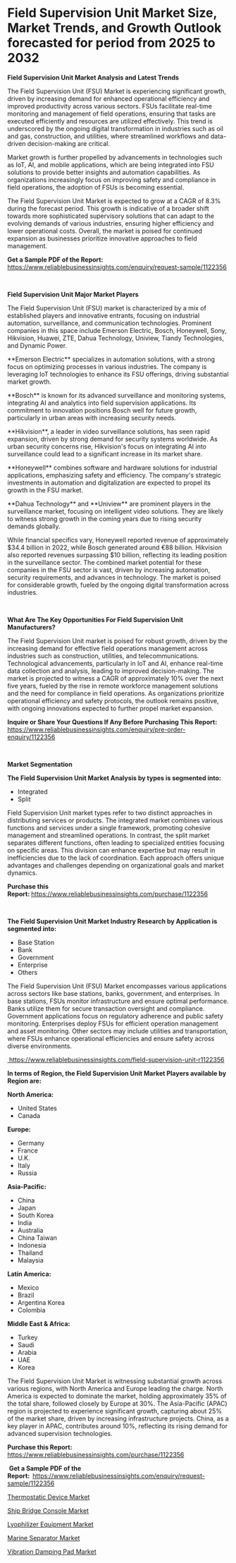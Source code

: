 <p><h1>Field Supervision Unit Market Size, Market Trends, and Growth Outlook forecasted for period from 2025 to 2032</h1></p><p><strong>Field Supervision Unit Market Analysis and Latest Trends</strong></p>
<p><p>The Field Supervision Unit (FSU) Market is experiencing significant growth, driven by increasing demand for enhanced operational efficiency and improved productivity across various sectors. FSUs facilitate real-time monitoring and management of field operations, ensuring that tasks are executed efficiently and resources are utilized effectively. This trend is underscored by the ongoing digital transformation in industries such as oil and gas, construction, and utilities, where streamlined workflows and data-driven decision-making are critical.</p><p>Market growth is further propelled by advancements in technologies such as IoT, AI, and mobile applications, which are being integrated into FSU solutions to provide better insights and automation capabilities. As organizations increasingly focus on improving safety and compliance in field operations, the adoption of FSUs is becoming essential.</p><p>The Field Supervision Unit Market is expected to grow at a CAGR of 8.3% during the forecast period. This growth is indicative of a broader shift towards more sophisticated supervisory solutions that can adapt to the evolving demands of various industries, ensuring higher efficiency and lower operational costs. Overall, the market is poised for continued expansion as businesses prioritize innovative approaches to field management.</p></p>
<p><strong>Get a Sample PDF of the Report:&nbsp;</strong> <a href="https://www.reliablebusinessinsights.com/enquiry/request-sample/1122356?utm_campaign=75&utm_medium=2&utm_source=Github&utm_content=ia&utm_term=11042025&utm_id=field-supervision-unit">https://www.reliablebusinessinsights.com/enquiry/request-sample/1122356</a></p>
<p>&nbsp;</p>
<p><strong>Field Supervision Unit Major Market Players</strong></p>
<p><p>The Field Supervision Unit (FSU) market is characterized by a mix of established players and innovative entrants, focusing on industrial automation, surveillance, and communication technologies. Prominent companies in this space include Emerson Electric, Bosch, Honeywell, Sony, Hikvision, Huawei, ZTE, Dahua Technology, Uniview, Tiandy Technologies, and Dynamic Power.</p><p>**Emerson Electric** specializes in automation solutions, with a strong focus on optimizing processes in various industries. The company is leveraging IoT technologies to enhance its FSU offerings, driving substantial market growth.</p><p>**Bosch** is known for its advanced surveillance and monitoring systems, integrating AI and analytics into field supervision applications. Its commitment to innovation positions Bosch well for future growth, particularly in urban areas with increasing security needs.</p><p>**Hikvision**, a leader in video surveillance solutions, has seen rapid expansion, driven by strong demand for security systems worldwide. As urban security concerns rise, Hikvision's focus on integrating AI into surveillance could lead to a significant increase in its market share.</p><p>**Honeywell** combines software and hardware solutions for industrial applications, emphasizing safety and efficiency. The company's strategic investments in automation and digitalization are expected to propel its growth in the FSU market.</p><p>**Dahua Technology** and **Uniview** are prominent players in the surveillance market, focusing on intelligent video solutions. They are likely to witness strong growth in the coming years due to rising security demands globally.</p><p>While financial specifics vary, Honeywell reported revenue of approximately $34.4 billion in 2022, while Bosch generated around €88 billion. Hikvision also reported revenues surpassing $10 billion, reflecting its leading position in the surveillance sector. The combined market potential for these companies in the FSU sector is vast, driven by increasing automation, security requirements, and advances in technology. The market is poised for considerable growth, fueled by the ongoing digital transformation across industries.</p></p>
<p>&nbsp;</p>
<p><strong>What Are The Key Opportunities For Field Supervision Unit Manufacturers?</strong></p>
<p><p>The Field Supervision Unit market is poised for robust growth, driven by the increasing demand for effective field operations management across industries such as construction, utilities, and telecommunications. Technological advancements, particularly in IoT and AI, enhance real-time data collection and analysis, leading to improved decision-making. The market is projected to witness a CAGR of approximately 10% over the next five years, fueled by the rise in remote workforce management solutions and the need for compliance in field operations. As organizations prioritize operational efficiency and safety protocols, the outlook remains positive, with ongoing innovations expected to further propel market expansion.</p></p>
<p><strong>Inquire or Share Your Questions If Any Before Purchasing This Report:</strong> <a href="https://www.reliablebusinessinsights.com/enquiry/pre-order-enquiry/1122356?utm_campaign=75&utm_medium=2&utm_source=Github&utm_content=ia&utm_term=11042025&utm_id=field-supervision-unit">https://www.reliablebusinessinsights.com/enquiry/pre-order-enquiry/1122356</a></p>
<p>&nbsp;</p>
<p><strong>Market Segmentation</strong></p>
<p><strong>The Field Supervision Unit Market Analysis by types is segmented into:</strong></p>
<p><ul><li>Integrated</li><li>Split</li></ul></p>
<p><p>Field Supervision Unit market types refer to two distinct approaches in distributing services or products. The integrated market combines various functions and services under a single framework, promoting cohesive management and streamlined operations. In contrast, the split market separates different functions, often leading to specialized entities focusing on specific areas. This division can enhance expertise but may result in inefficiencies due to the lack of coordination. Each approach offers unique advantages and challenges depending on organizational goals and market dynamics.</p></p>
<p><strong>Purchase this Report:&nbsp;</strong><a href="https://www.reliablebusinessinsights.com/purchase/1122356?utm_campaign=75&utm_medium=2&utm_source=Github&utm_content=ia&utm_term=11042025&utm_id=field-supervision-unit">https://www.reliablebusinessinsights.com/purchase/1122356</a></p>
<p>&nbsp;</p>
<p><strong>The Field Supervision Unit Market Industry Research by Application is segmented into:</strong></p>
<p><ul><li>Base Station</li><li>Bank</li><li>Government</li><li>Enterprise</li><li>Others</li></ul></p>
<p><p>The Field Supervision Unit (FSU) Market encompasses various applications across sectors like base stations, banks, government, and enterprises. In base stations, FSUs monitor infrastructure and ensure optimal performance. Banks utilize them for secure transaction oversight and compliance. Government applications focus on regulatory adherence and public safety monitoring. Enterprises deploy FSUs for efficient operation management and asset monitoring. Other sectors may include utilities and transportation, where FSUs enhance operational efficiencies and ensure safety across diverse environments.</p></p>
<p><a href="https://www.reliablebusinessinsights.com/field-supervision-unit-r1122356?utm_campaign=75&utm_medium=2&utm_source=Github&utm_content=ia&utm_term=11042025&utm_id=field-supervision-unit">&nbsp;https://www.reliablebusinessinsights.com/field-supervision-unit-r1122356</a></p>
<p><strong>In terms of Region, the Field Supervision Unit Market Players available by Region are:</strong></p>
<p>
    <p> <strong> North America: </strong>
        <ul>
            <li>United States</li>
            <li>Canada</li>
        </ul>
        </p> 
    <p> <strong> Europe: </strong>
        <ul>
            <li>Germany</li>
            <li>France</li>
            <li>U.K.</li>
            <li>Italy</li>
            <li>Russia</li>
        </ul>
        </p> 
    <p> <strong> Asia-Pacific: </strong>
        <ul>
            <li>China</li>
            <li>Japan</li>
            <li>South Korea</li>
            <li>India</li>
            <li>Australia</li>
            <li>China Taiwan</li>
            <li>Indonesia</li>
            <li>Thailand</li>
            <li>Malaysia</li>
        </ul>
        </p> 
    <p> <strong> Latin America: </strong>
        <ul>
            <li>Mexico</li>
            <li>Brazil</li>
            <li>Argentina Korea</li>
            <li>Colombia</li>
        </ul>
        </p> 
    <p> <strong> Middle East & Africa: </strong>
        <ul>
            <li>Turkey</li>
            <li>Saudi</li>
            <li>Arabia</li>
            <li>UAE</li>
            <li>Korea</li>
        </ul>
    </p>
    </p>
<p><p>The Field Supervision Unit Market is witnessing substantial growth across various regions, with North America and Europe leading the charge. North America is expected to dominate the market, holding approximately 35% of the total share, followed closely by Europe at 30%. The Asia-Pacific (APAC) region is projected to experience significant growth, capturing about 25% of the market share, driven by increasing infrastructure projects. China, as a key player in APAC, contributes around 10%, reflecting its rising demand for advanced supervision technologies.</p></p>
<p><strong>Purchase this Report: </strong><a href="https://www.reliablebusinessinsights.com/purchase/1122356?utm_campaign=75&utm_medium=2&utm_source=Github&utm_content=ia&utm_term=11042025&utm_id=field-supervision-unit">https://www.reliablebusinessinsights.com/purchase/1122356</a></p>
<p>&nbsp;<strong>Get a Sample PDF of the Report:&nbsp;&nbsp;</strong><a href="https://www.reliablebusinessinsights.com/enquiry/request-sample/1122356?utm_campaign=75&utm_medium=2&utm_source=Github&utm_content=ia&utm_term=11042025&utm_id=field-supervision-unit">https://www.reliablebusinessinsights.com/enquiry/request-sample/1122356</a></p>
<p><strong></strong></p>
<p><p><a href="https://github.com/tselahiara/Market-Research-Report-List-1/blob/main/thermostatic-device-market.md?utm_campaign=75&utm_medium=2&utm_source=Github&utm_content=ia&utm_term=11042025&utm_id=field-supervision-unit">Thermostatic Device Market</a></p><p><a href="https://github.com/waverlyam689/Market-Research-Report-List-1/blob/main/ship-bridge-console-market.md?utm_campaign=75&utm_medium=2&utm_source=Github&utm_content=ia&utm_term=11042025&utm_id=field-supervision-unit">Ship Bridge Console Market</a></p><p><a href="https://github.com/berbelsagwan/Market-Research-Report-List-1/blob/main/lyophilizer-equipment-market.md?utm_campaign=75&utm_medium=2&utm_source=Github&utm_content=ia&utm_term=11042025&utm_id=field-supervision-unit">Lyophilizer Equipment Market</a></p><p><a href="https://github.com/barnickclara79/Market-Research-Report-List-1/blob/main/marine-separator-market.md?utm_campaign=75&utm_medium=2&utm_source=Github&utm_content=ia&utm_term=11042025&utm_id=field-supervision-unit">Marine Separator Market</a></p><p><a href="https://github.com/ajayanhaizan/Market-Research-Report-List-1/blob/main/vibration-damping-pad-market.md?utm_campaign=75&utm_medium=2&utm_source=Github&utm_content=ia&utm_term=11042025&utm_id=field-supervision-unit">Vibration Damping Pad Market</a></p></p>